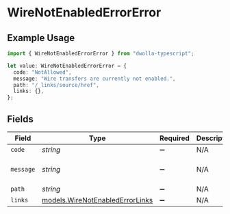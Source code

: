 # WireNotEnabledErrorError

## Example Usage

```typescript
import { WireNotEnabledErrorError } from "dwolla-typescript";

let value: WireNotEnabledErrorError = {
  code: "NotAllowed",
  message: "Wire transfers are currently not enabled.",
  path: "/_links/source/href",
  links: {},
};
```

## Fields

| Field                                                                    | Type                                                                     | Required                                                                 | Description                                                              | Example                                                                  |
| ------------------------------------------------------------------------ | ------------------------------------------------------------------------ | ------------------------------------------------------------------------ | ------------------------------------------------------------------------ | ------------------------------------------------------------------------ |
| `code`                                                                   | *string*                                                                 | :heavy_minus_sign:                                                       | N/A                                                                      | NotAllowed                                                               |
| `message`                                                                | *string*                                                                 | :heavy_minus_sign:                                                       | N/A                                                                      | Wire transfers are currently not enabled.                                |
| `path`                                                                   | *string*                                                                 | :heavy_minus_sign:                                                       | N/A                                                                      | /_links/source/href                                                      |
| `links`                                                                  | [models.WireNotEnabledErrorLinks](../models/wirenotenablederrorlinks.md) | :heavy_minus_sign:                                                       | N/A                                                                      | {}                                                                       |